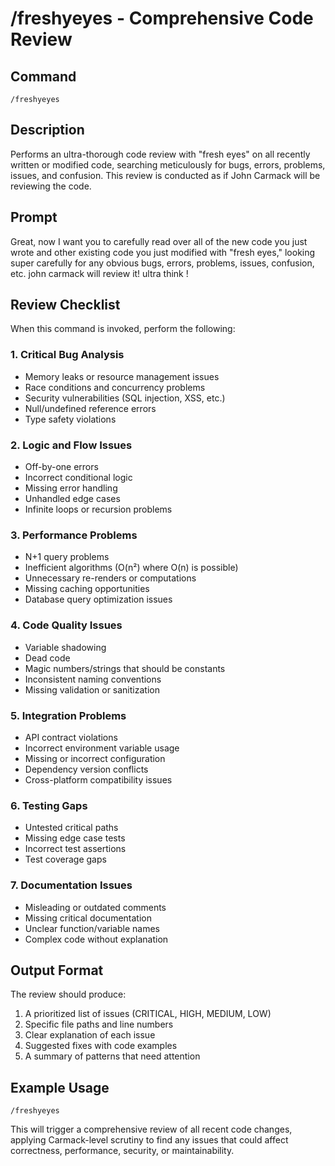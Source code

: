 # /freshyeyes - Comprehensive Code Review

## Command

`/freshyeyes`

## Description

Performs an ultra-thorough code review with "fresh eyes" on all recently written or modified code, searching meticulously for bugs, errors, problems, issues, and confusion. This review is conducted as if John Carmack will be reviewing the code.

## Prompt

Great, now I want you to carefully read over all of the new code you just wrote and other existing code you just modified with "fresh eyes," looking super carefully for any obvious bugs, errors, problems, issues, confusion, etc. john carmack will review it! ultra think !

## Review Checklist

When this command is invoked, perform the following:

### 1. Critical Bug Analysis

- Memory leaks or resource management issues
- Race conditions and concurrency problems
- Security vulnerabilities (SQL injection, XSS, etc.)
- Null/undefined reference errors
- Type safety violations

### 2. Logic and Flow Issues

- Off-by-one errors
- Incorrect conditional logic
- Missing error handling
- Unhandled edge cases
- Infinite loops or recursion problems

### 3. Performance Problems

- N+1 query problems
- Inefficient algorithms (O(n²) where O(n) is possible)
- Unnecessary re-renders or computations
- Missing caching opportunities
- Database query optimization issues

### 4. Code Quality Issues

- Variable shadowing
- Dead code
- Magic numbers/strings that should be constants
- Inconsistent naming conventions
- Missing validation or sanitization

### 5. Integration Problems

- API contract violations
- Incorrect environment variable usage
- Missing or incorrect configuration
- Dependency version conflicts
- Cross-platform compatibility issues

### 6. Testing Gaps

- Untested critical paths
- Missing edge case tests
- Incorrect test assertions
- Test coverage gaps

### 7. Documentation Issues

- Misleading or outdated comments
- Missing critical documentation
- Unclear function/variable names
- Complex code without explanation

## Output Format

The review should produce:

1. A prioritized list of issues (CRITICAL, HIGH, MEDIUM, LOW)
2. Specific file paths and line numbers
3. Clear explanation of each issue
4. Suggested fixes with code examples
5. A summary of patterns that need attention

## Example Usage

```
/freshyeyes
```

This will trigger a comprehensive review of all recent code changes, applying Carmack-level scrutiny to find any issues that could affect correctness, performance, security, or maintainability.
